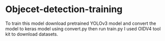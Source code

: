 # Objecet-detection-training


To train this model download pretrained YOLOv3 model and convert the model to keras model using convert.py then run train.py
I used OIDV4 tool kit to download datasets.

